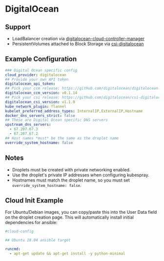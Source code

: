 DigitalOcean
============

## Support

 * LoadBalancer creation via [digitalocean-cloud-controller-manager](https://github.com/digitalocean/digitalocean-cloud-controller-manager)
 * PersistentVolumes attached to Block Storage via [csi-digitalocean](https://github.com/digitalocean/csi-digitalocean)

## Example Configuration

```yaml
### Digital Ocean specific config
cloud_provider: digitalocean
## Provide your own API token
digitalocean_api_token: 
## Pick your ccm release: https://github.com/digitalocean/digitalocean-cloud-controller-manager/releases
digitalocean_ccm_version: v0.1.14
## Pick your csi release: https://github.com/digitalocean/csi-digitalocean/releases
digitalocean_csi_version: v1.1.0
kube_network_plugin: flannel
kubelet_preferred_address_types: InternalIP,ExternalIP,Hostname
docker_dns_servers_strict: false
## These are Digital Ocean specific DNS servers
upstream_dns_servers:
  - 67.207.67.3
  - 67.207.67.2
## Host names *must* be the same as the droplet name
override_system_hostname: false
```

## Notes

 * Droplets must be created with private networking enabled.
 * Use the droplet's private IP addresses when configuring kubespray.
 * Hostnames must match the droplet name, so you must set `override_system_hostname: false`.
 
## Cloud Init Example

For Ubuntu/Debian images, you can copy/paste this into the User Data
field on the droplet creation page. This will automatically install
initial dependencies for ansible:

```yaml
#cloud-config

## Ubuntu 18.04 ansible target

runcmd:
  - apt-get update && apt-get install -y python-minimal
```

